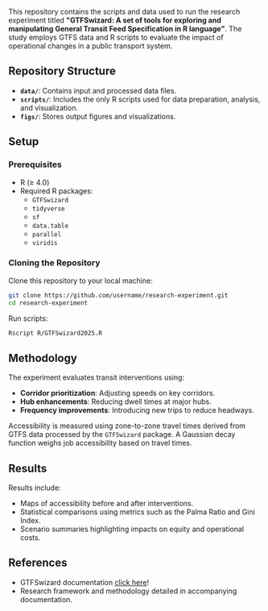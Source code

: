 This repository contains the scripts and data used to run the research experiment titled **"GTFSwizard: A set of tools for exploring and manipulating General Transit Feed Specification in R language"**. The study employs GTFS data and R scripts to evaluate the impact of operational changes in a public transport system.

## Repository Structure

- **`data/`**: Contains input and processed data files.
- **`scripts/`**: Includes the only R scripts used for data preparation, analysis, and visualization.
- **`figs/`**: Stores output figures and visualizations.

## Setup

### Prerequisites

- R (≥ 4.0)
- Required R packages:
  - `GTFSwizard`
  - `tidyverse`
  - `sf`
  - `data.table`
  - `parallel`
  - `viridis`

### Cloning the Repository

Clone this repository to your local machine:
```bash
git clone https://github.com/username/research-experiment.git
cd research-experiment
```

Run scripts:
```bash
Rscript R/GTFSwizard2025.R
```

## Methodology

The experiment evaluates transit interventions using:
- **Corridor prioritization**: Adjusting speeds on key corridors.
- **Hub enhancements**: Reducing dwell times at major hubs.
- **Frequency improvements**: Introducing new trips to reduce headways.

Accessibility is measured using zone-to-zone travel times derived from GTFS data processed by the `GTFSwizard` package. A Gaussian decay function weighs job accessibility based on travel times.

## Results

Results include:
- Maps of accessibility before and after interventions.
- Statistical comparisons using metrics such as the Palma Ratio and Gini Index.
- Scenario summaries highlighting impacts on equity and operational costs.


## References

- GTFSwizard documentation [click here](https://CRAN.R-project.org/package=GTFSwizard)!
- Research framework and methodology detailed in accompanying documentation.
